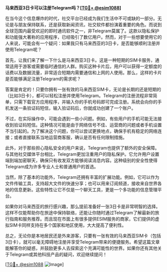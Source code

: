 **马来西亚3日卡可以注册Telegram吗？[[TG💪+ @esim1088](https://t.me/s/esim1088)]**

在当今这个信息爆炸的时代，社交平台已经成为我们生活中不可或缺的一部分。无论是与朋友保持联系，还是获取新闻资讯，社交软件都扮演着重要的角色。而说到全球范围内最受欢迎的即时通讯软件之一，非Telegram莫属了。这款以隐私保护和功能强大著称的应用程序，已经吸引了数亿用户。然而，对于一些想要使用它的人来说，可能会有一个疑问：如果我只有马来西亚的3日卡，是否能够顺利注册并使用Telegram呢？

首先，让我们来了解一下什么是马来西亚3日卡。这是一种短期的SIM卡服务，通常适用于游客或需要临时通信的人群。购买这种卡片后，用户可以获得一定额度的话费以及数据流量，非常适合短期内需要通信和上网的人使用。那么，这样的卡片是否能够满足注册Telegram的需求呢？

答案是肯定的！只要你拥有一张有效的马来西亚SIM卡，无论是长期的还是短期的（比如3日卡），都可以轻松注册并使用Telegram。Telegram的注册流程非常简单，只需下载官方应用程序，并输入你的手机号码即可完成注册。系统会向你的手机发送一条验证码短信，输入验证码后，你就成功创建了一个账户。

不过，在实际操作中，可能会遇到一些小问题。例如，有些用户的手机可能无法接收到验证码短信。这种情况可能是由于网络信号不佳、运营商的问题或者手机设置不当引起的。为了解决这个问题，你可以尝试更换地点，确保手机有稳定的网络连接；或者直接联系当地运营商客服，确认是否有任何限制措施。

此外，对于那些担心隐私安全的用户来说，Telegram也提供了额外的安全保障。与其他社交媒体平台相比，Telegram更加注重用户的隐私保护。它允许用户设置端到端加密聊天，确保只有收发双方能够阅读消息内容。这种级别的安全性使得Telegram成为许多专业人士和普通用户的首选。

当然，除了基本的功能外，Telegram还拥有丰富的扩展功能。例如，它可以作为文件传输工具，支持超大文件的快速分享；也可以用来订阅频道，接收来自世界各地的信息更新。这些特性让它不仅是一个聊天工具，更是一个多功能的信息管理平台。

如果你对马来西亚的旅行感兴趣，那么提前准备好一张3日卡是非常明智的选择。这样不仅能帮助你在旅途中保持联络，还能让你随时通过Telegram了解最新的旅行指南和服务推荐。而且现在市面上有很多提供ESIM服务的商家，它们提供的虚拟SIM卡同样支持在多个国家和地区使用，大大提高了便利性。

总之，无论你是本地居民还是外来游客，只要有一张有效的马来西亚SIM卡（包括3日卡），就可以毫无障碍地注册并享受Telegram带来的便捷服务。希望这篇文章能解答你的疑惑，并鼓励更多人去探索这个充满可能性的世界。如果你还有其他关于Telegram或其他科技产品的疑问，欢迎继续提问！

[[TG💪+ @esim1088](https://t.me/s/esim1088) ![Image](https://i.postimg.cc/4NQfJmqS/Snipaste-2025-05-13-00-14-12.png)]